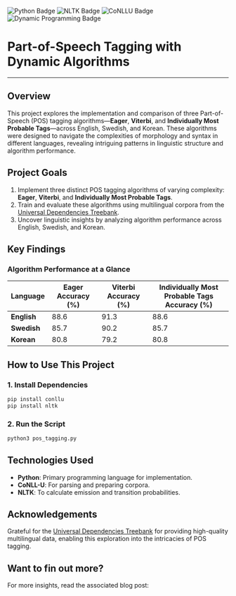 
![Python Badge](https://img.shields.io/badge/Python-3776AB?logo=python&logoColor=white&style=flat)  ![NLTK Badge](https://img.shields.io/badge/NLTK-3776AB?logo=nltk&logoColor=white&style=flat)  ![CoNLLU Badge](https://img.shields.io/badge/CoNLLU-3776AB?logo=conllu&logoColor=white&style=flat)  ![Dynamic Programming Badge](https://img.shields.io/badge/Dynamic_Programming-3776AB?logo=dynamicprogramming&logoColor=white&style=flat)  
# **Part-of-Speech Tagging with Dynamic Algorithms**  

---

## **Overview**  
This project explores the implementation and comparison of three Part-of-Speech (POS) tagging algorithms—**Eager**, **Viterbi**, and **Individually Most Probable Tags**—across English, Swedish, and Korean. These algorithms were designed to navigate the complexities of morphology and syntax in different languages, revealing intriguing patterns in linguistic structure and algorithm performance.

## **Project Goals**  
1. Implement three distinct POS tagging algorithms of varying complexity: **Eager**, **Viterbi**, and **Individually Most Probable Tags**.  
2. Train and evaluate these algorithms using multilingual corpora from the [Universal Dependencies Treebank](https://universaldependencies.org).  
3. Uncover linguistic insights by analyzing algorithm performance across English, Swedish, and Korean.  


## **Key Findings**  
### Algorithm Performance at a Glance  
| **Language** | **Eager Accuracy (%)** | **Viterbi Accuracy (%)** | **Individually Most Probable Tags Accuracy (%)** |
|--------------|--------------------------|---------------------------|-----------------------------------------------| 
| **English**  | 88.6                    | 91.3                      | 88.6                                          |
| **Swedish**  | 85.7                    | 90.2                      | 85.7                                          |
| **Korean**   | 80.8                    | 79.2                      | 80.8                                          |


## **How to Use This Project**  
### **1. Install Dependencies**  
```bash
pip install conllu
pip install nltk
```

### **2. Run the Script**  
```bash
python3 pos_tagging.py
```

## **Technologies Used**  
- **Python**: Primary programming language for implementation.  
- **CoNLL-U**: For parsing and preparing corpora.  
- **NLTK**: To calculate emission and transition probabilities.  


## **Acknowledgements**  
Grateful for the [Universal Dependencies Treebank](https://universaldependencies.org) for providing high-quality multilingual data, enabling this exploration into the intricacies of POS tagging.  


## **Want to fin out more?**  

For more insights, read the associated blog post:  
